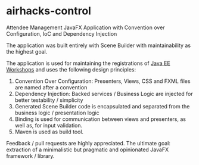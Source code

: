 airhacks-control
================

Attendee Management JavaFX Application with Convention over Configuration, IoC and Dependency Injection

The application was built entirely with Scene Builder with maintainability as the highest goal.

The application is used for maintaining the registrations of [Java EE Workshops](http://airhacks.com)
and uses the following design principles:
1. Convention Over Configuration: Presenters, Views, CSS and FXML files are named after a convention
2. Dependency Injection: Backed services / Business Logic are injected for better testability / simplicity
3. Generated Scene Builder code is encapsulated and separated from the business logic / presentation logic
4. Binding is used for communication between views and presenters, as well as, for input validation.
5. Maven is used as build tool.

Feedback / pull requests are highly appreciated. The ultimate goal: extraction of a minimalistic but
pragmatic and opinionated JavaFX framework / library.